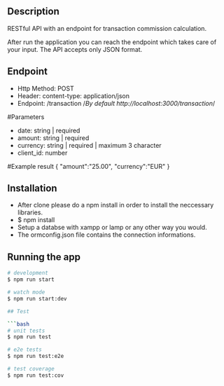 ## Description

RESTful API with an endpoint for transaction commission calculation.

After run the application you can reach the endpoint which takes care of your input.
The API accepts only JSON format.

## Endpoint

 - Http Method: POST  
 - Header: content-type: application/json
 - Endpoint: /transaction /*By default http://localhost:3000/transaction*/

#Parameters

 - date: string | required
 - amount: string | required
 - currency: string | required | maximum 3 character
 - client_id: number

#Example result
{
"amount":"25.00",
"currency":"EUR"
}

## Installation
 - After clone please do a npm install in order to install the neccessary libraries.
 - $ npm install
 - Setup a databse with xampp or lamp or any other way you would.
 - The ormconfig.json file contains the connection informations.

## Running the app

```bash
# development
$ npm run start

# watch mode
$ npm run start:dev

## Test

```bash
# unit tests
$ npm run test

# e2e tests
$ npm run test:e2e

# test coverage
$ npm run test:cov
```
